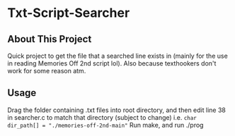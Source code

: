 # Txt-Script-Searcher

## About This Project
Quick project to get the file that a searched line exists in (mainly for the use in reading Memories Off 2nd script lol). Also because texthookers don't work for some reason atm.

## Usage
Drag the folder containing .txt files into root directory, and then edit line 38 in searcher.c to match that directory (subject to change)
i.e. ```char dir_path[] = "./memories-off-2nd-main"```
Run make, and run ./prog
